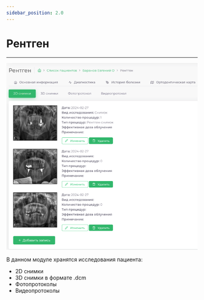 ```yaml
---
sidebar_position: 2.0
---
```


# Рентген  

---  

![рентген](./assets/x-ray/x-ray.png)

В данном модуле хранятся исследования пациента: 
 - 2D снимки
 - 3D снимки в формате .dcm
 - Фотопротоколы  
 - Видеопротоколы


